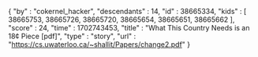 {
  "by" : "cokernel_hacker",
  "descendants" : 14,
  "id" : 38665334,
  "kids" : [ 38665753, 38665726, 38665720, 38665654, 38665651, 38665662 ],
  "score" : 24,
  "time" : 1702743453,
  "title" : "What This Country Needs is an 18¢ Piece [pdf]",
  "type" : "story",
  "url" : "https://cs.uwaterloo.ca/~shallit/Papers/change2.pdf"
}
